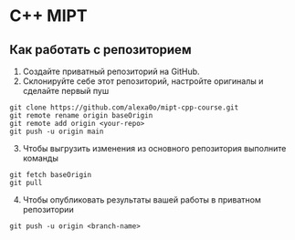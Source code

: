 # C++ MIPT
## Как работать с репозиторием
1. Создайте приватный репозиторий на GitHub.
2. Склонируйте себе этот репозиторий, настройте оригиналы и сделайте первый пуш
```console
git clone https://github.com/alexa0o/mipt-cpp-course.git
git remote rename origin baseOrigin
git remote add origin <your-repo>
git push -u origin main
```
3. Чтобы выгрузить изменения из основного репозитория выполните команды
```console
git fetch baseOrigin
git pull
```
4. Чтобы опубликовать результаты вашей работы в приватном репозитории
```console
git push -u origin <branch-name>
```
